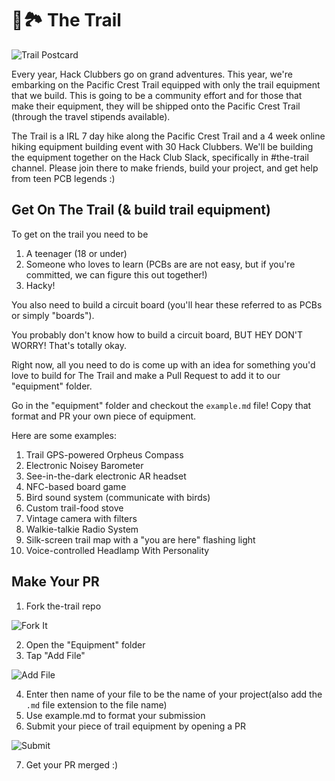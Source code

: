 # 🥾🏞️ The Trail
![Trail Postcard](https://cloud-ihlmx01p2-hack-club-bot.vercel.app/0trailpostcard.png)

Every year, Hack Clubbers go on grand adventures. This year, we're embarking on the Pacific Crest Trail equipped with only the trail equipment that we build. This is going to be a community effort and for those that make their equipment, they will be shipped onto the Pacific Crest Trail (through the travel stipends available). 

The Trail is a IRL 7 day hike along the Pacific Crest Trail and a 4 week online hiking equipment building event with 30 Hack Clubbers. We'll be building the equipment together on the Hack Club Slack, specifically in #the-trail channel. Please join there to make friends, build your project, and get help from teen PCB legends :)

## Get On The Trail (& build trail equipment)

To get on the trail you need to be 
1. A teenager (18 or under) 
2. Someone who loves to learn (PCBs are  are not easy, but if you're committed, we can figure this out together!)
3. Hacky!

You also need to build a circuit board (you'll hear these referred to as PCBs or simply "boards").

You probably don't know how to build a circuit board, BUT HEY DON'T WORRY! That's totally okay.

Right now, all you need to do is come up with an idea for something you'd love to build for The Trail and make a Pull Request to add it to our "equipment" folder.

Go in the "equipment" folder and checkout the <code>example.md</code> file! Copy that format and PR your own piece of equipment. 

Here are some examples: 
1. Trail GPS-powered Orpheus Compass
2. Electronic Noisey Barometer
3. See-in-the-dark electronic AR headset
4. NFC-based board game
5. Bird sound system (communicate with birds)
6. Custom trail-food stove
7. Vintage camera with filters
8. Walkie-talkie Radio System
9. Silk-screen trail map with a "you are here" flashing light
10. Voice-controlled Headlamp With Personality

## Make Your PR

1. Fork the-trail repo

  ![Fork It](https://cloud-27wozhmbb-hack-club-bot.vercel.app/0screenshot_2024-04-15_at_8.27.38_am.png)
  
2. Open the "Equipment" folder
3. Tap "Add File"
   
![Add File](https://raw.githubusercontent.com/hackclub/OnBoard/main/docs/images/directions/add-file.png)

4. Enter then name of your file to be the name of your project(also add the `.md` file extension to the file name)
5. Use example.md to format your submission
6. Submit your piece of trail equipment by opening a PR
   
![Submit](https://cloud-be0cahfru-hack-club-bot.vercel.app/0screenshot_2024-04-15_at_8.31.39_am.png)

7. Get your PR merged :)
